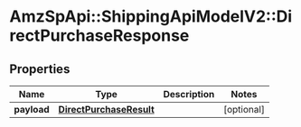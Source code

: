 # AmzSpApi::ShippingApiModelV2::DirectPurchaseResponse

## Properties
Name | Type | Description | Notes
------------ | ------------- | ------------- | -------------
**payload** | [**DirectPurchaseResult**](DirectPurchaseResult.md) |  | [optional] 

